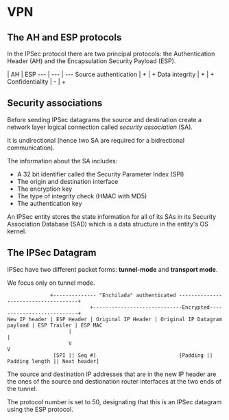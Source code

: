 # VPN

## The AH and ESP protocols

In the IPSec protocol there are two principal protocols: the Authentication Header (AH) and the Encapsulation Security Payload (ESP).

| AH | ESP
--- | --- | ---
Source authentication | + | +
Data integrity | + | +
Confidentiality | - | +

## Security associations

Before sending IPSec datagrams the source and destination create a network layer logical connection called *security association* (SA).

It is undirectional (hence two SA are required for a bidrectional communication).

The information about the SA includes:

* A 32 bit identifier called the Security Parameter Index (SPI)
* The origin and destination interface
* The encryption key
* The type of integrity check (HMAC with MD5)
* The authentication key

An IPSec entity stores the state information for all of its SAs in its Security Association Database (SAD) which is a data structure in the entity's OS kernel.

## The IPSec Datagram

IPSec have two different packet forms: **tunnel-mode** and **transport mode**.

We focus only on tunnel mode.

```
		      +-------------- "Enchilada" authenticated -------------------------------------+
                           +-----------------------------Encrypted---------------------------+
New IP header | ESP Header | Original IP Header | Original IP Datagram payload | ESP Trailer | ESP MAC
					|																|
					V																V
			   [SPI || Seq #]							[Padding || Padding length || Next header]

```

The source and destination IP addresses that are in the new IP header are the ones of the source and destionation router interfaces at the two ends of the tunnel.

The protocol number is set to 50, designating that this is an IPSec datagram using the ESP protocol.


